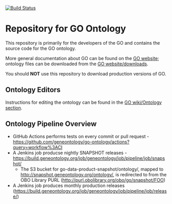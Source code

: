 [![Build Status](https://github.com/geneontology/go-ontology/workflows/CI/badge.svg)](https://github.com/geneontology/go-ontology/actions?query=workflow%3ACI)

# Repository for GO Ontology

This repository is primarily for the developers of the GO and contains the source code for the GO ontology. 

More general documentation about GO can be found on the [GO website](http://geneontology.org/); ontology files can be downloaded from the [GO website/downloads](http://geneontology.org/docs/download-ontology/).

You should __NOT__ use this repository to download production versions of GO.

## Ontology Editors

Instructions for editing the ontology can be found in the [GO wiki/Ontology section](http://wiki.geneontology.org/index.php/Ontology_Development#Editing_the_Ontology). 

## Ontology Pipeline Overview

 - GitHub Actions performs tests on every commit or pull request - https://github.com/geneontology/go-ontology/actions?query=workflow%3ACI
 - A Jenkins job producse nightly SNAPSHOT releases - https://build.geneontology.org/job/geneontology/job/pipeline/job/snapshot/
    * The S3 bucket for go-data-product-snapshot/ontology/, mapped to http://snapshot.geneontology.org/ontology/, is redirected to from the OBO Library PURL (http://purl.obolibrary.org/obo/go/snapshot/FOO)
 - A Jenkins job produces monthly production releases (https://build.geneontology.org/job/geneontology/job/pipeline/job/release/)
